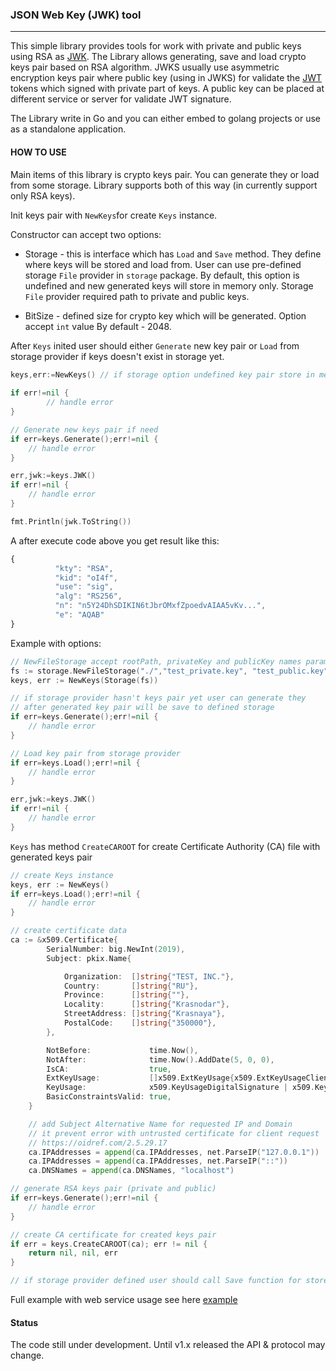 ### JSON Web Key (JWK) tool
--- 
This simple library provides tools for work with private and public keys using RSA 
as [JWK](https://datatracker.ietf.org/doc/html/rfc7517).
The Library allows generating, save and load crypto keys pair based on RSA algorithm. 
JWKS usually use asymmetric encryption keys pair where public key (using in JWKS) for validate the 
[JWT](https://jwt.io/introduction) tokens which signed with private part of keys.
A public key can be placed at different service or server for validate JWT signature.

The Library write in Go and you can either embed to golang projects or use as a standalone application.

#### HOW TO USE
Main items of this library is crypto keys pair. You can generate they or load from some storage. Library supports both of this way (in currently support only RSA keys).

Init keys pair with `NewKeys`for create `Keys` instance.

Constructor can accept two options:
- Storage - this is interface which has `Load` and `Save` method. They define where keys will be stored and load from. 
User can use pre-defined storage `File` provider in `storage` package. By default, this option is undefined and new generated keys will store in memory only.
Storage `File` provider required path to private and public keys. 
  
- BitSize - defined size for crypto key which will be generated. Option accept `int` value  By default - 2048.

After `Keys` inited user should either `Generate` new key pair or `Load` from storage provider if keys doesn't exist in storage yet. 
  
```go
keys,err:=NewKeys() // if storage option undefined key pair store in memory
 
if err!=nil {
        // handle error 
}

// Generate new keys pair if need
if err=keys.Generate();err!=nil {
    // handle error
}

err,jwk:=keys.JWK()
if err!=nil {
    // handle error
}

fmt.Println(jwk.ToString())
```
A after execute code above you get result like this:
```javascript
{
          "kty": "RSA",
          "kid": "oI4f",
          "use": "sig",
          "alg": "RS256",
          "n": "n5Y24DhSDIKIN6tJbrOMxfZpoedvAIAA5vKv...",
          "e": "AQAB"
}
```
Example with options:
```go
// NewFileStorage accept rootPath, privateKey and publicKey names params
fs := storage.NewFileStorage("./","test_private.key", "test_public.key")
keys, err := NewKeys(Storage(fs))

// if storage provider hasn't keys pair yet user can generate they 
// after generated key pair will be save to defined storage
if err=keys.Generate();err!=nil {
    // handle error
}

// Load key pair from storage provider
if err=keys.Load();err!=nil {
    // handle error
}

err,jwk:=keys.JWK()
if err!=nil {
    // handle error
}
```
`Keys` has method `CreateCAROOT` for create Certificate Authority (CA) file with generated keys pair
```go
// create Keys instance
keys, err := NewKeys()
if err=keys.Load();err!=nil {
    // handle error
}

// create certificate data
ca := &x509.Certificate{
		SerialNumber: big.NewInt(2019),
		Subject: pkix.Name{

			Organization:  []string{"TEST, INC."},
			Country:       []string{"RU"},
			Province:      []string{""},
			Locality:      []string{"Krasnodar"},
			StreetAddress: []string{"Krasnaya"},
			PostalCode:    []string{"350000"},
		},

		NotBefore:             time.Now(),
		NotAfter:              time.Now().AddDate(5, 0, 0),
		IsCA:                  true,
		ExtKeyUsage:           []x509.ExtKeyUsage{x509.ExtKeyUsageClientAuth, x509.ExtKeyUsageServerAuth},
		KeyUsage:              x509.KeyUsageDigitalSignature | x509.KeyUsageCertSign,
		BasicConstraintsValid: true,
	}

	// add Subject Alternative Name for requested IP and Domain
	// it prevent error with untrusted certificate for client request
	// https://oidref.com/2.5.29.17
	ca.IPAddresses = append(ca.IPAddresses, net.ParseIP("127.0.0.1"))
	ca.IPAddresses = append(ca.IPAddresses, net.ParseIP("::"))
	ca.DNSNames = append(ca.DNSNames, "localhost")

// generate RSA keys pair (private and public)
if err=keys.Generate();err!=nil {
    // handle error
}

// create CA certificate for created keys pair
if err = keys.CreateCAROOT(ca); err != nil {
	return nil, nil, err
}

// if storage provider defined user should call Save function for store certificate and keys files
```
Full example with web service usage see here [example](https://github.com/zebox/gojwk/blob/master/_example/main.go)

#### Status
The code still under development. Until v1.x released the API & protocol may change.



 